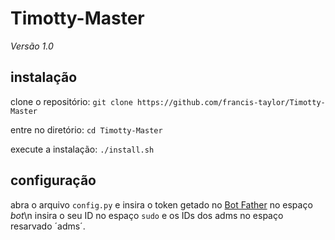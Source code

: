 # Timotty-Master

*Versão 1.0*

## instalação

clone o repositório:
`git clone https://github.com/francis-taylor/Timotty-Master`

entre no diretório:
`cd Timotty-Master`

execute a instalação:
`./install.sh`

## configuração
abra o arquivo `config.py` e insira o token getado no [Bot Father](https://t.me/BotFather) no espaço *bot*\n
insira o seu ID no espaço `sudo` e os IDs dos adms no espaço resarvado ´adms´.
